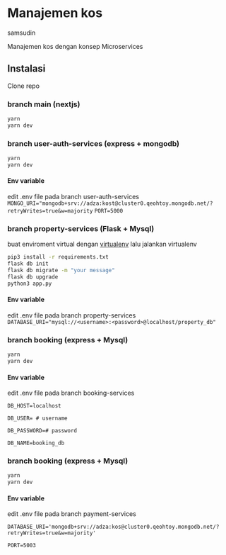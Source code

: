 # Manajemen kos
samsudin

Manajemen kos dengan konsep Microservices

## Instalasi

Clone repo

### branch main (nextjs)

```bash
yarn
yarn dev
```

### branch user-auth-services (express + mongodb)

```bash
yarn
yarn dev
```

#### Env variable

edit .env file pada branch user-auth-services
`MONGO_URI="mongodb+srv://adza:kost@cluster0.qeohtoy.mongodb.net/?retryWrites=true&w=majority`
`PORT=5000`

### branch property-services (Flask + Mysql)

buat enviroment virtual dengan [virtualenv](https://pypi.org/project/virtualenv/) lalu jalankan virtualenv

```bash
pip3 install -r requirements.txt
flask db init
flask db migrate -m "your message"
flask db upgrade
python3 app.py
```

#### Env variable

edit .env file pada branch property-services
`DATABASE_URI="mysql://<username>:<password>@localhost/property_db"`

### branch booking (express + Mysql)

```bash
yarn
yarn dev
```

#### Env variable

edit .env file pada branch booking-services

`DB_HOST=localhost`

`DB_USER= # username`

`DB_PASSWORD=# password`

`DB_NAME=booking_db`

### branch booking (express + Mysql)

```bash
yarn
yarn dev
```

#### Env variable

edit .env file pada branch payment-services

`DATABASE_URI='mongodb+srv://adza:kos@cluster0.qeohtoy.mongodb.net/?retryWrites=true&w=majority'`

`PORT=5003`
